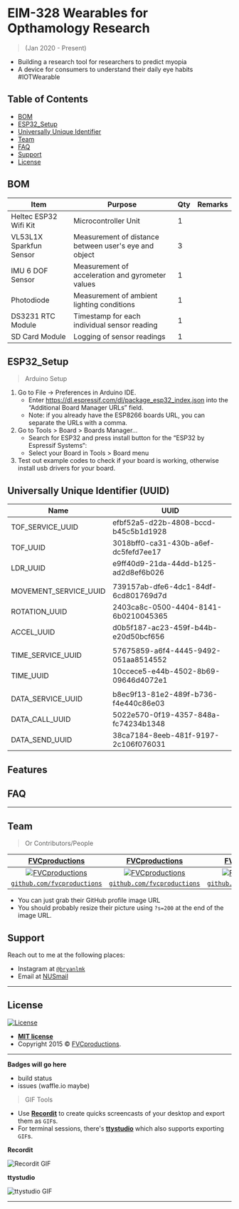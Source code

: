 # EIM-328 Wearables for Opthamology Research 
>(Jan 2020 - Present)

- Building a research tool for researchers to predict myopia
- A device for consumers to understand their daily eye habits
#IOTWearable

## Table of Contents 

- [BOM](#BOM)
- [ESP32_Setup](#ESP32_Setup)
- [Universally Unique Identifier](#UUID)
- [Team](#team)
- [FAQ](#faq)
- [Support](#support)
- [License](#license)

## BOM

| Item                    | Purpose                                               | Qty | Remarks |
|-------------------------|-------------------------------------------------------|-----|---------|
| Heltec ESP32 Wifi Kit   | Microcontroller Unit                                  | 1   |         |
| VL53L1X Sparkfun Sensor | Measurement of distance between user's eye and object | 3   |         |
| IMU 6 DOF Sensor        | Measurement of acceleration and gyrometer values      | 1   |         |
| Photodiode              | Measurement of ambient lighting conditions            | 1   |         |
| DS3231 RTC Module       | Timestamp for each individual sensor reading          | 1   |         |
| SD Card Module          | Logging of sensor readings                            | 1   |         |

## ESP32_Setup

> Arduino Setup
1. Go to File -> Preferences in Arduino IDE.
      * Enter https://dl.espressif.com/dl/package_esp32_index.json into the “Additional Board Manager URLs” field. 
      * Note: if you already have the ESP8266 boards URL, you can separate the URLs with a comma.
2. Go to Tools > Board > Boards Manager…
      * Search for ESP32 and press install button for the “ESP32 by Espressif Systems“:
      * Select your Board in Tools > Board menu 
3. Test out example codes to check if your board is working, otherwise install usb drivers for your board.

## Universally Unique Identifier (UUID)

| Name                  | UUID                                 |
|-----------------------|--------------------------------------|
| TOF_SERVICE_UUID      | efbf52a5-d22b-4808-bccd-b45c5b1d1928 |
| TOF_UUID              | 3018bff0-ca31-430b-a6ef-dc5fefd7ee17 |
| LDR_UUID              | e9ff40d9-21da-44dd-b125-ad2d8ef6b026 |
|                       |                                      |
| MOVEMENT_SERVICE_UUID | 739157ab-dfe6-4dc1-84df-6cd801769d7d |
| ROTATION_UUID         | 2403ca8c-0500-4404-8141-6b0210045365 |
| ACCEL_UUID            | d0b5f187-ac23-459f-b44b-e20d50bcf656 |
|                       |                                      |
| TIME_SERVICE_UUID     | 57675859-a6f4-4445-9492-051aa8514552 |
| TIME_UUID             | 10ccece5-e44b-4502-8b69-09646d4072e1 |
|                       |                                      |
| DATA_SERVICE_UUID     | b8ec9f13-81e2-489f-b736-f4e440c86e03 |
| DATA_CALL_UUID        | 5022e570-0f19-4357-848a-fc74234b1348 |
| DATA_SEND_UUID        | 38ca7184-8eeb-481f-9197-2c106f076031 |


## Features


## FAQ
---
## Team

> Or Contributors/People

| <a href="http://fvcproductions.com" target="_blank">**FVCproductions**</a> | <a href="http://fvcproductions.com" target="_blank">**FVCproductions**</a> | <a href="http://fvcproductions.com" target="_blank">**FVCproductions**</a> |
| :---: |:---:| :---:|
| [![FVCproductions](https://avatars1.githubusercontent.com/u/4284691?v=3&s=200)](http://fvcproductions.com)    | [![FVCproductions](https://avatars1.githubusercontent.com/u/4284691?v=3&s=200)](http://fvcproductions.com) | [![FVCproductions](https://avatars1.githubusercontent.com/u/4284691?v=3&s=200)](http://fvcproductions.com)  |
| <a href="http://github.com/fvcproductions" target="_blank">`github.com/fvcproductions`</a> | <a href="http://github.com/fvcproductions" target="_blank">`github.com/fvcproductions`</a> | <a href="http://github.com/fvcproductions" target="_blank">`github.com/fvcproductions`</a> |

- You can just grab their GitHub profile image URL
- You should probably resize their picture using `?s=200` at the end of the image URL.

## Support

Reach out to me at the following places:

- Instagram at <a href="http://instagram.com/bryanlmk" target="_blank">`@bryanlmk`</a>
- Email at <a href=mailto:e0310111@u.nus.edu>NUSmail</a>

---

## License

[![License](http://img.shields.io/:license-mit-blue.svg?style=flat-square)](http://badges.mit-license.org)

- **[MIT license](http://opensource.org/licenses/mit-license.php)**
- Copyright 2015 © <a href="http://fvcproductions.com" target="_blank">FVCproductions</a>.

---

**Badges will go here**

- build status
- issues (waffle.io maybe)

> GIF Tools

- Use <a href="http://recordit.co/" target="_blank">**Recordit**</a> to create quicks screencasts of your desktop and export them as `GIF`s.
- For terminal sessions, there's <a href="https://github.com/chjj/ttystudio" target="_blank">**ttystudio**</a> which also supports exporting `GIF`s.

**Recordit**

![Recordit GIF](http://g.recordit.co/iLN6A0vSD8.gif)

**ttystudio**

![ttystudio GIF](https://raw.githubusercontent.com/chjj/ttystudio/master/img/example.gif)

---


